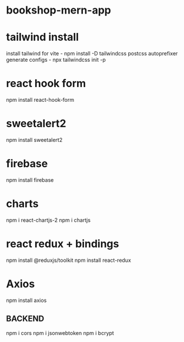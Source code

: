 # bookshop-mern-app

# tailwind install
install tailwind for vite - npm install -D tailwindcss postcss autoprefixer
generate configs - npx tailwindcss init -p

# react hook form
npm install react-hook-form

# sweetalert2
npm install sweetalert2

# firebase
npm install firebase

# charts
npm i react-chartjs-2
npm i chartjs

# react redux + bindings
npm install @reduxjs/toolkit
npm install react-redux

# Axios
npm install axios


## BACKEND 
npm i cors
npm i jsonwebtoken
npm i bcrypt